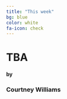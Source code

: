 ```yaml
---
title: "This week"
bg: blue
color: white
fa-icon: check
---
```


# TBA

#### by

### Courtney Williams
